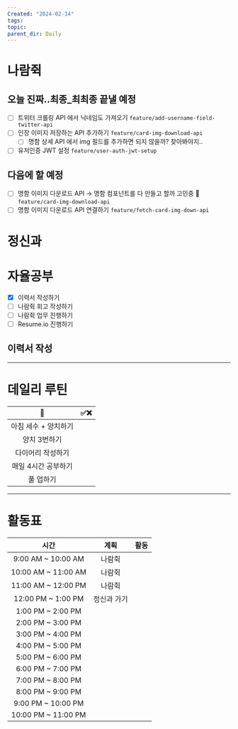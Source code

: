 ```yaml
---
Created: "2024-02-14"
tags: 
topic: 
parent_dir: Daily
---
```

# 나람쥑
## 오늘 진짜..최종_최최종 끝낼 예정
- [ ] 트위터 크롤링 API 에서 닉네임도 가져오기 `feature/add-username-field-twitter-api`
- [ ] 인장 이미지 저장하는 API 추가하기 `feature/card-img-download-api`
  - [ ] 명함 상세 API 에서 img 필드를 추가하면 되지 않을까? 찾아봐야지.. 
- [ ] 유저인증 JWT 설정 `feature/user-auth-jwt-setup` 
## 다음에 할 예정
- [ ] 명함 이미지 다운로드 API -> 명함 컴포넌트를 다 만들고 할까 고민중 🤔 `feature/card-img-download-api`
- [ ] 명함 이미지 다운로드 API 연결하기 `feature/fetch-card-img-down-api`
# 정신과
# 자율공부
- [x] 이력서 작성하기
- [ ] 나람쥑 회고 작성하기
- [ ] 나람쥑 업무 진행하기
- [ ] Resume.io 진행하기

## 이력서 작성
----
# 데일리 루틴
|         🐣          | ✅❌    |
|:-------------------:|:---:|
|    아침 세수 + 양치하기    |     |
|    양치 3번하기     |     |
|  다이어리 작성하기  |     |
| 매일 4시간 공부하기 |     |
|      풀 업하기      |     |

----
# 활동표
| 시간 | 계획 | 활동 |
| :--: | :--: | ---- |
| 9:00 AM ~ 10:00 AM | 나람쥑 |  |
| 10:00 AM ~ 11:00 AM | 나람쥑 |  |
| 11:00 AM ~ 12:00 PM | 나람쥑 |  |
| 12:00 PM ~ 1:00 PM | 정신과 가기 |  |
| 1:00 PM ~ 2:00 PM |  |  |
| 2:00 PM ~ 3:00 PM |  |  |
| 3:00 PM ~ 4:00 PM |  |  |
| 4:00 PM ~ 5:00 PM |  |  |
| 5:00 PM ~ 6:00 PM |  |  |
| 6:00 PM ~ 7:00 PM |  |  |
| 7:00 PM ~ 8:00 PM |  |  |
| 8:00 PM ~ 9:00 PM |  |  |
| 9:00 PM ~ 10:00 PM |  |  |
| 10:00 PM ~ 11:00 PM |  |  |

